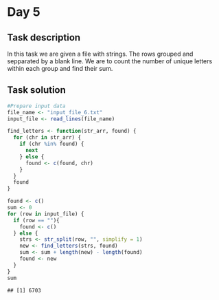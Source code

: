 Day 5
================

## Task description

In this task we are given a file with strings. The rows grouped and
sepparated by a blank line. We are to count the number of unique letters
within each group and find their sum.

## Task solution

``` r
#Prepare input data
file_name <- "input_file_6.txt"
input_file <- read_lines(file_name)
```

``` r
find_letters <- function(str_arr, found) {
  for (chr in str_arr) {
    if (chr %in% found) {
      next
    } else {
      found <- c(found, chr)
    }
  }
  found
}

found <- c()
sum <- 0
for (row in input_file) {
  if (row == ""){
    found <- c()
  } else {
    strs <- str_split(row, "", simplify = 1)
    new <- find_letters(strs, found) 
    sum <- sum + length(new) - length(found)
    found <- new 
  }
}
sum
```

    ## [1] 6703
